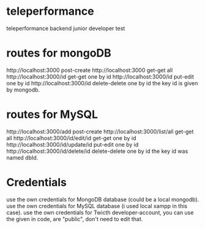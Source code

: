 # teleperformance
teleperformance backend junior developer test

# routes for mongoDB 
http://localhost:3000 post-create
http://localhost:3000 get-get all
http://localhost:3000/id get-get one by id
http://localhost:3000/id put-edit one by id
http://localhost:3000/id delete-delete one by id
the key id is given by mongodb.

# routes for MySQL 
http://localhost:3000/add post-create
http://localhost:3000/list/all get-get all
http://localhost:3000/id/edit/id get-get one by id
http://localhost:3000/id/update/id put-edit one by id
http://localhost:3000/id/delete/id delete-delete one by id
the key id was named dbId.

# Credentials
use the own credentials for MongoDB database (could be a local mongodb).
use the own credentials for MySQL database (i used local xampp in this case).
use the own credentials for Twicth developer-account, you can use the given in code, are "public", don't need to edit that.